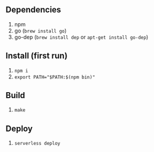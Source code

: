 ## Dependencies
1. npm
1. go (`brew install go`)
1. go-dep (`brew install dep` or `apt-get install go-dep`)

## Install (first run)
1. `npm i`
1. `export PATH="$PATH:$(npm bin)"`

## Build
1. `make`

## Deploy
1. `serverless deploy`
